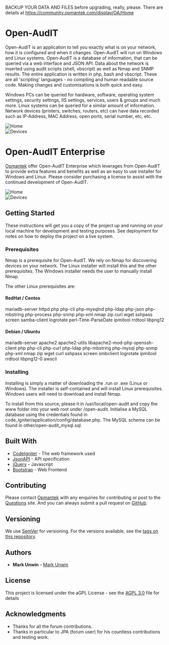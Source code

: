 BACKUP YOUR DATA AND FILES before upgrading, really, please.
There are details at https://community.opmantek.com/display/OA/Home

# Open-AudIT

Open-AudIT is an application to tell you exactly what is on your network, how it is configured and when it changes. Open-AudIT will run on Windows and Linux systems. Open-AudIT is a database of information, that can be queried via a web interface and JSON API. Data about the network is inserted using audit scripts (shell, vbscript) as well as Nmap and SNMP results. The entire application is written in php, bash and vbscript. These are all 'scripting' languages - no compiling and human readable source code. Making changes and customisations is both quick and easy.

Windows PCs can be queried for hardware, software, operating system settings, security settings, IIS settings, services, users & groups and much more. Linux systems can be queried for a similar amount of information. Network devices (printers, switches, routers, etc) can have data recorded such as IP-Address, MAC Address, open ports, serial number, etc, etc.

![Home](https://github.com/Opmantek/open-audit/raw/master/www/open-audit/images/community_home.png)<br>
![Devices](https://github.com/Opmantek/open-audit/raw/master/www/open-audit/images/community_devices.png)<br>

# Open-AudIT Enterprise

[Opmantek](https://opmantek.com) offer Open-AudIT Enterprise which leverages from Open-AudIT to provide extra features and benefits as well as an easy to use installer for Windows and Linux. Please consider purchasing a license to assist with the continued development of Open-AudIT.

![Home](https://github.com/Opmantek/open-audit/raw/master/www/open-audit/images/dashboards.png)<br>
![Devices](https://github.com/Opmantek/open-audit/raw/master/www/open-audit/images/devices.png)<br>


## Getting Started

These instructions will get you a copy of the project up and running on your local machine for development and testing purposes. See deployment for notes on how to deploy the project on a live system.

### Prerequisites

Nmap is a prerequisite for Open-AudIT. We rely on Nmap for discovering devices on your network. The Linux installer will install this and the other prerequisites. The Windows installer needs the user to manually install Nmap.

The other Linux prerequisites are:

#### RedHat / Centos

mariadb-server httpd php php-cli php-mysqlnd php-ldap php-json php-mbstring php-process php-snmp php-xml nmap zip curl wget sshpass screen samba-client logrotate perl-Time-ParseDate ipmitool rrdtool libpng12

#### Debian / Ubuntu

mariadb-server apache2 apache2-utils libapache2-mod-php openssh-client php php-cli php-curl php-ldap php-mbstring php-mysql php-snmp php-xml nmap zip wget curl sshpass screen smbclient logrotate ipmitool rrdtool libpng12-0 awscli

### Installing

Installing is simply a matter of downloading the .run or .exe (Linux or Windows). The installer is self-contained and will install Linux prerequisites. Windows users will need to download and install Nmap.

To install from this source, please it in /usr/local/open-audit and copy the www folder into your web root under /open-audit. Initialise a MySQL database using the credentials found in code_igniter/application/config/database.php. The MySQL schema can be found in other/open-audit_mysql.sql.

## Built With

* [CodeIgniter](http://www.codeigniter.com/) - The web framework used
* [JsonAPI](http://jsonapi.org/) - API specification
* [jQuery](https://jquery.com/) - Javascript
* [Bootstrap](http://getbootstrap.com/) - Web Frontend

## Contributing

Please contact [Opmantek](https://opmantek.com) with any enquiries for contributing or post to the [Questions](https://community.opmantek.com/questions) site. And you can always submit a pull request on [GitHub](https://github.com/Opmantek/open-audit).

## Versioning

We use [SemVer](http://semver.org/) for versioning. For the versions available, see the [tags on this repository](https://github.com/Opmantek/open-audit/releases). 

## Authors

* **Mark Unwin** - [Mark Unwin](https://github.com/mark-unwin)

## License

This project is licensed under the aGPL License - see the [AGPL 3.0](agpl-3.0.txt) file for details

## Acknowledgments

* Thanks for all the forum contributions.
* Thanks in particular to JPA (forum user) for his countless contributions and testing work.
